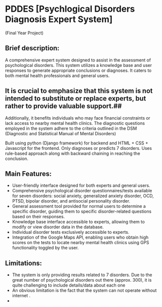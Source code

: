 # PDDES [Psychlogical Disorders Diagnosis Expert System] 
(Final Year Project) 

## Brief description:
A comprehensive expert system designed to assist in the assessment of psychological disorders. This system utilizes a knowledge base and user responses to generate appropriate conclusions or diagnoses. It caters to both mental health professionals and general users. 
## It is crucial to emphasize that this system is not intended to substitute or replace experts, but rather to provide valuable support.##
Additionally, it benefits individuals who may face financial constraints or lack access to nearby mental health clinics. The diagnostic questions employed in the system adhere to the criteria outlined in the DSM (Diagnostic and Statistical Manual of Mental Disorders)

Built using python (Django framework) for backend and HTML + CSS + Javascript for the frontend.
Only diagnoses or predicts 7 disorders.
Uses rule-based approach along with backward chaining in reaching the conclusion.

## Main Features: 
- User-friendly interface designed for both experts and general users.
- Comprehensive psychological disorder questionnaires/tests available for seven disorders: social anxiety, generalized anxiety disorder, OCD, PTSD, bipolar disorder, and antisocial personality disorder.
- General assessment tool provided for normal users to determine a specific disorder, guiding them to specific disorder-related questions based on their responses.
- Knowledge base interface accessible to experts, allowing them to modify or view disorder data in the database.
- Individual disorder tests exclusively accessible to experts.
- Integration of the Google Maps API, enabling users who obtain high scores on the tests to locate nearby mental health clinics using GPS functionality toggled by the user.

## Limitations: 
 - The system is only providing results related to 7 disorders. Due to the great number of psychological disorders out there (approx. 300), it is quite challenging to include details/data about each one
 - An obvious limitation is the fact that the system can not operate without internet .
 - 



